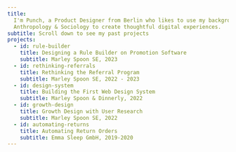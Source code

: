 ```yaml
---
title:
  I'm Punch, a Product Designer from Berlin who likes to use my background in
  Anthropology & Sociology to create thoughtful digital experiences.
subtitle: Scroll down to see my past projects
projects:
  - id: rule-builder
    title: Designing a Rule Builder on Promotion Software
    subtitle: Marley Spoon SE, 2023
  - id: rethinking-referrals
    title: Rethinking the Referral Program
    subtitle: Marley Spoon SE, 2022 - 2023
  - id: design-system
    title: Building the First Web Design System
    subtitle: Marley Spoon & Dinnerly, 2022
  - id: growth-design
    title: Growth Design with User Research
    subtitle: Marley Spoon SE, 2022
  - id: automating-returns
    title: Automating Return Orders
    subtitle: Emma Sleep GmbH, 2019-2020
---
```

